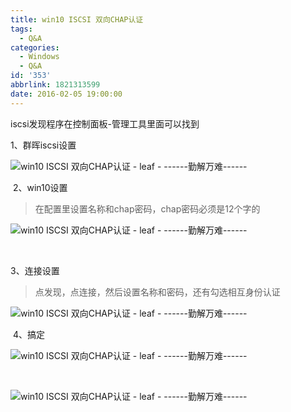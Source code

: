 ```yaml
---
title: win10 ISCSI 双向CHAP认证
tags:
  - Q&A
categories:
  - Windows
  - Q&A
id: '353'
abbrlink: 1821313599
date: 2016-02-05 19:00:00
---
```


iscsi发现程序在控制面板-管理工具里面可以找到

  

1、群晖iscsi设置

![win10 ISCSI 双向CHAP认证 - leaf - ------勤解万难------](http://img2.ph.126.net/44I5GPifecLl602GRKBgQA==/4914834568445127989.png "win10 ISCSI 双向CHAP认证 - leaf - ------勤解万难------")

  

 2、win10设置

> 在配置里设置名称和chap密码，chap密码必须是12个字的

![win10 ISCSI 双向CHAP认证 - leaf - ------勤解万难------](http://img0.ph.126.net/DjbwrgYPr4NlrlSNo2yG6A==/6631422907960572528.png "win10 ISCSI 双向CHAP认证 - leaf - ------勤解万难------")

 

3、连接设置

> 点发现，点连接，然后设置名称和密码，还有勾选相互身份认证

![win10 ISCSI 双向CHAP认证 - leaf - ------勤解万难------](http://img1.ph.126.net/ANyONITAzBWEht8wvvb6_Q==/6598278129996094156.png "win10 ISCSI 双向CHAP认证 - leaf - ------勤解万难------")

 4、搞定

![win10 ISCSI 双向CHAP认证 - leaf - ------勤解万难------](http://img0.ph.126.net/6lRvLSLycE0_dQcoIPSBeg==/6631231592937321393.png "win10 ISCSI 双向CHAP认证 - leaf - ------勤解万难------")

 

![win10 ISCSI 双向CHAP认证 - leaf - ------勤解万难------](http://img2.ph.126.net/i4joLFSBlhUqzkQP6KH6Fw==/6631318454355939167.png "win10 ISCSI 双向CHAP认证 - leaf - ------勤解万难------")